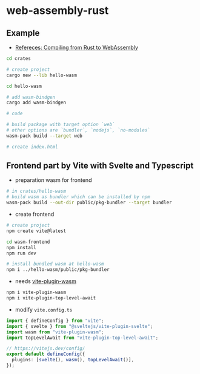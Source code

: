 # web-assembly-rust

## Example

- [Refereces: Compiling from Rust to WebAssembly](https://developer.mozilla.org/en-US/docs/WebAssembly/Rust_to_Wasm)

```sh
cd crates

# create project
cargo new --lib hello-wasm

cd hello-wasm

# add wasm-bindgen
cargo add wasm-bindgen

# code

# build package with target option `web`
# other options are `bundler`, `nodejs`, `no-modules`
wasm-pack build --target web

# create index.html
```

## Frontend part by Vite with Svelte and Typescript

- preparation wasm for frontend

```sh
# in crates/hello-wasm
# build wasm as bundler which can be installed by npm
wasm-pack build --out-dir public/pkg-bundler --target bundler
```

- create frontend

```sh
# create project
npm create vite@latest

cd wasm-frontend
npm install
npm run dev

# install bundled wasm at hello-wasm
npm i ../hello-wasm/public/pkg-bundler
```

- needs [vite-plugin-wasm](https://www.npmjs.com/package/vite-plugin-wasm)

```sh
npm i vite-plugin-wasm
npm i vite-plugin-top-level-await
```

- modify `vite.config.ts`

```ts
import { defineConfig } from "vite";
import { svelte } from "@sveltejs/vite-plugin-svelte";
import wasm from "vite-plugin-wasm";
import topLevelAwait from "vite-plugin-top-level-await";

// https://vitejs.dev/config/
export default defineConfig({
  plugins: [svelte(), wasm(), topLevelAwait()],
});
```
